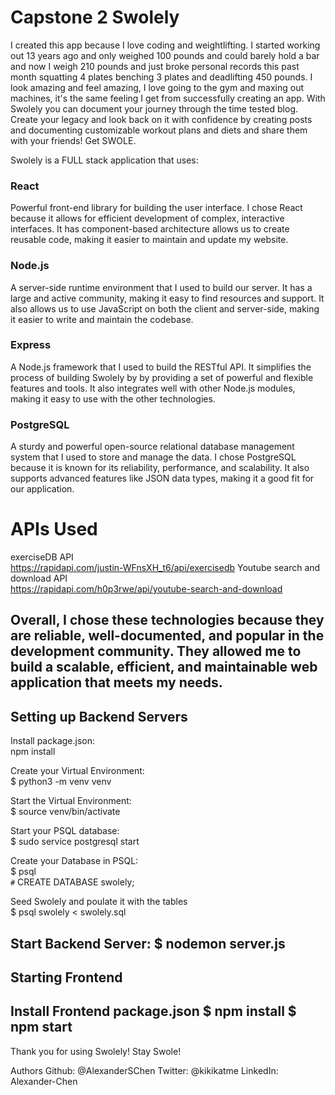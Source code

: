 # Capstone 2 Swolely

I created this app because I love coding and weightlifting. I started working out 13 years ago and only weighed 100 pounds and could barely hold a bar and now I weigh 210 pounds and just broke personal records this past month squatting 4 plates benching 3 plates and deadlifting 450 pounds. I look amazing and feel amazing, I love going to the gym and maxing out machines, it's the same feeling I get from successfully creating an app. With Swolely you can document your journey through the time tested blog. Create your legacy and look back on it with confidence by creating posts and documenting customizable workout plans and diets and share them with your friends! Get SWOLE.

Swolely is a FULL stack application that uses:

### React 
Powerful front-end library for building the user interface. I chose React because it allows for efficient development of complex, interactive interfaces. It has component-based architecture allows us to create reusable code, making it easier to maintain and update my website.

### Node.js
A server-side runtime environment that I used to build our server. It has a large and active community, making it easy to find resources and support. It also allows us to use JavaScript on both the client and server-side, making it easier to write and maintain the codebase.

### Express
A Node.js framework that I used to build the RESTful API. It simplifies the process of building Swolely by by providing a set of powerful and flexible features and tools. It also integrates well with other Node.js modules, making it easy to use with the other technologies.

### PostgreSQL
A sturdy and powerful open-source relational database management system that I used to store and manage the data. I chose PostgreSQL because it is known for its reliability, performance, and scalability. It also supports advanced features like JSON data types, making it a good fit for our application.

# APIs Used
exerciseDB API\
https://rapidapi.com/justin-WFnsXH_t6/api/exercisedb
Youtube search and download API\
https://rapidapi.com/h0p3rwe/api/youtube-search-and-download

Overall, I chose these technologies because they are reliable, well-documented, and popular in the development community. They allowed me to build a scalable, efficient, and maintainable web application that meets my needs.
---
Setting up Backend Servers
---
Install package.json:\
npm install

Create your Virtual Environment:\
$ python3 -m venv venv

Start the Virtual Environment:\
$ source venv/bin/activate

Start your PSQL database:\
$ sudo service postgresql start

Create your Database in PSQL:\
$ psql\
`#` CREATE DATABASE swolely;

Seed Swolely and poulate it with the tables\
$ psql swolely < swolely.sql

Start Backend Server:
$ nodemon server.js
---
Starting Frontend
---
Install Frontend package.json
$ npm install
$ npm start
--- 
Thank you for using Swolely! Stay Swole!

Authors
Github: @AlexanderSChen
Twitter: @kikikatme
LinkedIn: Alexander-Chen
